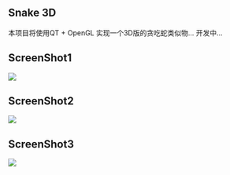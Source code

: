 ## Snake 3D ##

<p>本项目将使用QT + OpenGL 实现一个3D版的贪吃蛇类似物... 开发中...</p>

<h2>ScreenShot1</h2>
<p><img src="https://raw.github.com/wysaid/snake3d/master/screenshot0.jpg"></p>

<h2>ScreenShot2</h2>
<p><img src="https://raw.github.com/wysaid/snake3d/master/screenshot1.jpg"></p>

<h2>ScreenShot3</h2>
<p><img src="https://raw.github.com/wysaid/snake3d/master/screenshot2.jpg"></p>